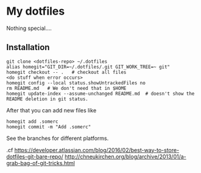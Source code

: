 # My dotfiles

Nothing special....

## Installation

    git clone <dotfiles-repo> ~/.dotfiles
    alias homegit="GIT_DIR=~/.dotfiles/.git GIT_WORK_TREE=~ git" 
    homegit checkout -- .   # checkout all files
    <do stuff when error occurs>
    homegit config --local status.showUntrackedFiles no
    rm README.md   # We don't need that in $HOME
    homegit update-index --assume-unchanged README.md  # doesn't show the README deletion in git status.
     
After that you can add new files like

    homegit add .somerc
    homegit commit -m "Add .somerc"
    
See the branches for different platforms. 

.cf
https://developer.atlassian.com/blog/2016/02/best-way-to-store-dotfiles-git-bare-repo/
http://chneukirchen.org/blog/archive/2013/01/a-grab-bag-of-git-tricks.html
